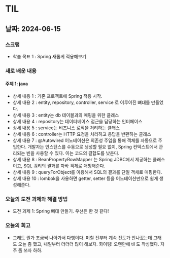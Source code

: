 # TIL

## 날짜: 2024-06-15

### 스크럼
- 학습 목표 1 : Spring 새롭게 적용해보기

### 새로 배운 내용
#### 주제 1: java
- 상세 내용 1 : 기존 프로젝트에 Spring 적용 시작.
- 상세 내용 2 : entity, repository, controller, service 로 이루어진 뼈대를 만들었다.
- 상세 내용 3 : entity는 db 테이블과의 매핑을 위한 클래스
- 상세 내용 4 : repository는 데이터베이스 접근을 담당하는 인터페이스
- 상세 내용 5 : service는 비즈니스 로직을 처리하는 클래스
- 상세 내용 6 : controller는 HTTP 요청을 처리하고 응답을 반환하는 클래스
- 상세 내용 7 : @Autowired 어노테이션은 의존성 주입을 통해 객체를 자동으로 주입한다. 개발자는 인스턴스를 수동으로 생성할 필요 없이, Spring 컨텍스트에서 관리되는 빈을 사용할 수 있다. 이는 코드의 결합도를 낮춘다.
- 상세 내용 8 : BeanPropertyRowMapper 는 Spring JDBC에서 제공하는 클래스이고, SQL 쿼리의 결과를 자바 객체로 매핑해준다.
- 상세 내용 9 : queryForObject를 이용해서 SQL의 결과를 단일 객체로 매핑한다.
- 상세 내용 10 : lombok을 사용하면 getter, setter 등을 어노테이션만으로 쉽게 생성해준다.

### 오늘의 도전 과제와 해결 방법
- 도전 과제 1: Spring 뼈대 만들기. 우선은 한 것 같다!

### 오늘의 회고
- 그래도 뭔가 조금씩 나아가서 다행이다. 며칠 전부터 계속 진도가 안나갔는데 그래도 오늘 좀 했고, 내일부터 더더더 많이 해보자. 화이팅! 오랜만에 til 도 작성했다. 자주 좀 쓰자 하하.

